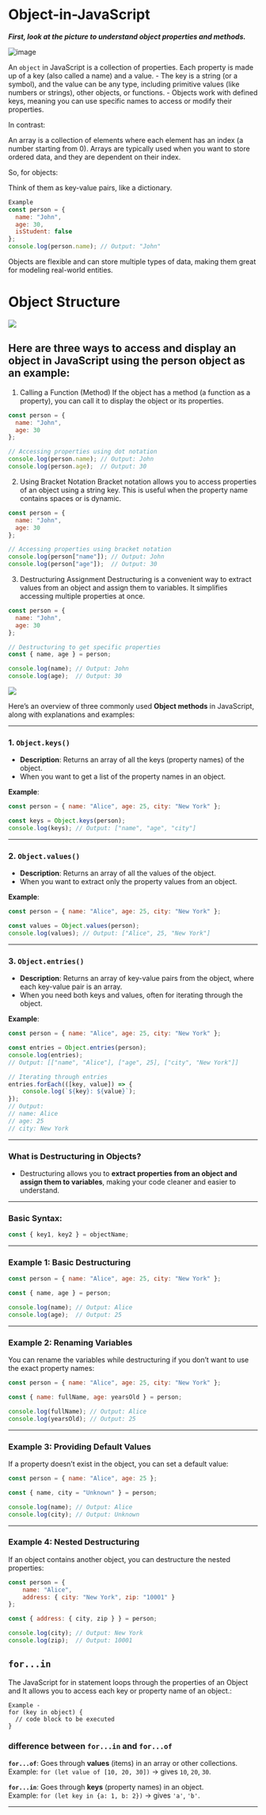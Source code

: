 # Object-in-JavaScript

***First, look at the picture to understand object properties and methods.***


![image](https://github.com/user-attachments/assets/ef314f1d-b11e-44c9-a3c6-fb23aca2900d)


An `object` in JavaScript is a collection of properties. Each property is made up of a key (also called a name) and a value.
    - The key is a string (or a symbol), and the value can be any type, including primitive values (like numbers or strings), other objects, or functions. 
    - Objects work with defined keys, meaning you can use specific names to access or modify their properties.


In contrast:

An array is a collection of elements where each element has an index (a number starting from 0). Arrays are typically used when you want to store ordered data, and they are dependent on their index.


So, for objects:

Think of them as key-value pairs, like a dictionary.
```js
Example
const person = {
  name: "John",
  age: 30,
  isStudent: false
};
console.log(person.name); // Output: "John"
```
Objects are flexible and can store multiple types of data, making them great for modeling real-world entities.


# Object Structure
<img src="https://miro.medium.com/v2/resize:fit:720/1*IlP9iTPaGkx4PWYwHejDGw.png">



## Here are three ways to access and display an object in JavaScript using the person object as an example:

1. Calling a Function (Method)
If the object has a method (a function as a property), you can call it to display the object or its properties.
```js
const person = {
  name: "John",
  age: 30
};

// Accessing properties using dot notation
console.log(person.name); // Output: John
console.log(person.age);  // Output: 30

```

2. Using Bracket Notation
Bracket notation allows you to access properties of an object using a string key. This is useful when the property name contains spaces or is dynamic.
```js
const person = {
  name: "John",
  age: 30
};

// Accessing properties using bracket notation
console.log(person["name"]); // Output: John
console.log(person["age"]);  // Output: 30
```

3. Destructuring Assignment
Destructuring is a convenient way to extract values from an object and assign them to variables. It simplifies accessing multiple properties at once.
```js
const person = {
  name: "John",
  age: 30
};

// Destructuring to get specific properties
const { name, age } = person;

console.log(name); // Output: John
console.log(age);  // Output: 30
```



<img src="https://i.ytimg.com/vi/kX5NyqXtl6Y/maxresdefault.jpg">


Here’s an overview of three commonly used **Object methods** in JavaScript, along with explanations and examples:

---

### 1. **`Object.keys()`**
- **Description**: Returns an array of all the keys (property names) of the object.
- When you want to get a list of the property names in an object.

**Example**:
```javascript
const person = { name: "Alice", age: 25, city: "New York" };

const keys = Object.keys(person);
console.log(keys); // Output: ["name", "age", "city"]
```

---

### 2. **`Object.values()`**
- **Description**: Returns an array of all the values of the object.
- When you want to extract only the property values from an object.

**Example**:
```javascript
const person = { name: "Alice", age: 25, city: "New York" };

const values = Object.values(person);
console.log(values); // Output: ["Alice", 25, "New York"]
```

---

### 3. **`Object.entries()`**
- **Description**: Returns an array of key-value pairs from the object, where each key-value pair is an array.
- When you need both keys and values, often for iterating through the object.

**Example**:
```javascript
const person = { name: "Alice", age: 25, city: "New York" };

const entries = Object.entries(person);
console.log(entries); 
// Output: [["name", "Alice"], ["age", 25], ["city", "New York"]]

// Iterating through entries
entries.forEach(([key, value]) => {
    console.log(`${key}: ${value}`);
});
// Output:
// name: Alice
// age: 25
// city: New York
```

---


### **What is Destructuring in Objects?**
- Destructuring allows you to **extract properties from an object and assign them to variables**, making your code cleaner and easier to understand.

---

### **Basic Syntax**:
```javascript
const { key1, key2 } = objectName;
```

---

### **Example 1: Basic Destructuring**
```javascript
const person = { name: "Alice", age: 25, city: "New York" };

const { name, age } = person;

console.log(name); // Output: Alice
console.log(age);  // Output: 25
```

---

### **Example 2: Renaming Variables**
You can rename the variables while destructuring if you don’t want to use the exact property names:
```javascript
const person = { name: "Alice", age: 25, city: "New York" };

const { name: fullName, age: yearsOld } = person;

console.log(fullName); // Output: Alice
console.log(yearsOld); // Output: 25
```

---

### **Example 3: Providing Default Values**
If a property doesn’t exist in the object, you can set a default value:
```javascript
const person = { name: "Alice", age: 25 };

const { name, city = "Unknown" } = person;

console.log(name); // Output: Alice
console.log(city); // Output: Unknown
```

---

### **Example 4: Nested Destructuring**
If an object contains another object, you can destructure the nested properties:
```javascript
const person = { 
    name: "Alice", 
    address: { city: "New York", zip: "10001" } 
};

const { address: { city, zip } } = person;

console.log(city); // Output: New York
console.log(zip);  // Output: 10001
```


## `for...in`

The JavaScript for in statement loops through the properties of an Object and It allows you to access each key or property name of an object.:

```
Example -
for (key in object) {
  // code block to be executed
}
```

### difference between `for...in` and `for...of`

**`for...of`**: Goes through **values** (items) in an array or other collections.  
Example: `for (let value of [10, 20, 30])` → gives `10`, `20`, `30`.

**`for...in`**: Goes through **keys** (property names) in an object.  
Example: `for (let key in {a: 1, b: 2})` → gives `'a'`, `'b'`.  


-----------
